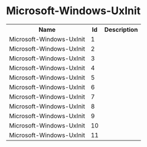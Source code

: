 # Microsoft-Windows-UxInit

<table>
<colgroup><col/><col/><col/></colgroup>
<tr><th>Name</th><th>Id</th><th>Description</th></tr>
<tr><td>Microsoft-Windows-UxInit</td><td>1</td><td></td></tr>
<tr><td>Microsoft-Windows-UxInit</td><td>2</td><td></td></tr>
<tr><td>Microsoft-Windows-UxInit</td><td>3</td><td></td></tr>
<tr><td>Microsoft-Windows-UxInit</td><td>4</td><td></td></tr>
<tr><td>Microsoft-Windows-UxInit</td><td>5</td><td></td></tr>
<tr><td>Microsoft-Windows-UxInit</td><td>6</td><td></td></tr>
<tr><td>Microsoft-Windows-UxInit</td><td>7</td><td></td></tr>
<tr><td>Microsoft-Windows-UxInit</td><td>8</td><td></td></tr>
<tr><td>Microsoft-Windows-UxInit</td><td>9</td><td></td></tr>
<tr><td>Microsoft-Windows-UxInit</td><td>10</td><td></td></tr>
<tr><td>Microsoft-Windows-UxInit</td><td>11</td><td></td></tr>
</table>
